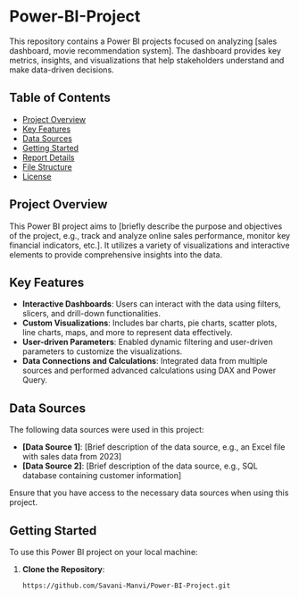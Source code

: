 # Power-BI-Project

This repository contains a Power BI projects focused on analyzing [sales dashboard, movie recommendation system]. The dashboard provides key metrics, insights, and visualizations that help stakeholders understand and make data-driven decisions.

## Table of Contents
- [Project Overview](#project-overview)
- [Key Features](#key-features)
- [Data Sources](#data-sources)
- [Getting Started](#getting-started)
- [Report Details](#report-details)
- [File Structure](#file-structure)
- [License](#license)

## Project Overview

This Power BI project aims to [briefly describe the purpose and objectives of the project, e.g., track and analyze online sales performance, monitor key financial indicators, etc.]. It utilizes a variety of visualizations and interactive elements to provide comprehensive insights into the data.

## Key Features

- **Interactive Dashboards**: Users can interact with the data using filters, slicers, and drill-down functionalities.
- **Custom Visualizations**: Includes bar charts, pie charts, scatter plots, line charts, maps, and more to represent data effectively.
- **User-driven Parameters**: Enabled dynamic filtering and user-driven parameters to customize the visualizations.
- **Data Connections and Calculations**: Integrated data from multiple sources and performed advanced calculations using DAX and Power Query.

## Data Sources

The following data sources were used in this project:
- **[Data Source 1]**: [Brief description of the data source, e.g., an Excel file with sales data from 2023]
- **[Data Source 2]**: [Brief description of the data source, e.g., SQL database containing customer information]
  
Ensure that you have access to the necessary data sources when using this project.

## Getting Started

To use this Power BI project on your local machine:

1. **Clone the Repository**:
   ```bash
   https://github.com/Savani-Manvi/Power-BI-Project.git
